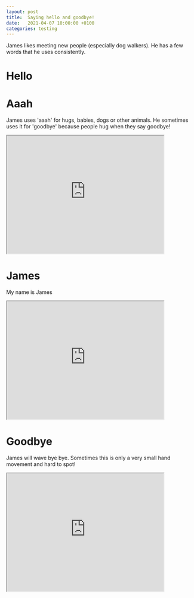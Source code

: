 ```yaml
---
layout: post
title:  Saying hello and goodbye! 
date:   2021-04-07 10:00:00 +0100
categories: testing
---
```

James likes meeting new people (especially dog walkers). He has a few words that he uses consistently. 

# Hello


# Aaah

James uses 'aaah' for hugs, babies, dogs or other animals. He sometimes uses it for 'goodbye' because people hug when they say goodbye! 

<iframe width="420" height="315"
src="https://www.youtube.com/embed/DR_nJR4jS1I">
</iframe>

# James

My name is James

<iframe width="420" height="315"
src="https://www.youtube.com/embed/JRjZ2e_wjg8">
</iframe>


# Goodbye 


James will wave bye bye. Sometimes this is only a very small hand movement and hard to spot! 


<iframe width="420" height="315"
src="https://www.youtube.com/embed/uVMRuS_8OSk">
</iframe>
